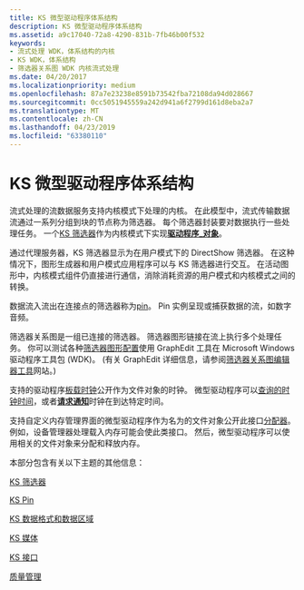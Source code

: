 ```yaml
---
title: KS 微型驱动程序体系结构
description: KS 微型驱动程序体系结构
ms.assetid: a9c17040-72a8-4290-831b-7fb46b00f532
keywords:
- 流式处理 WDK，体系结构的内核
- KS WDK，体系结构
- 筛选器关系图 WDK 内核流式处理
ms.date: 04/20/2017
ms.localizationpriority: medium
ms.openlocfilehash: 87a7e23238e8591b73542fba72108da94d028667
ms.sourcegitcommit: 0cc5051945559a242d941a6f2799d161d8eba2a7
ms.translationtype: MT
ms.contentlocale: zh-CN
ms.lasthandoff: 04/23/2019
ms.locfileid: "63380110"
---
```

# <a name="ks-minidriver-architecture"></a>KS 微型驱动程序体系结构





流式处理的流数据服务支持内核模式下处理的内核。 在此模型中，流式传输数据流通过一系列分组到块的节点称为筛选器。 每个筛选器封装要对数据执行一些处理任务。 一个[KS 筛选器](ks-filters.md)作为内核模式下实现[**驱动程序\_对象**](https://msdn.microsoft.com/library/windows/hardware/ff544174)。

通过代理服务器，KS 筛选器显示为在用户模式下的 DirectShow 筛选器。 在这种情况下，图形生成器和用户模式应用程序可以与 KS 筛选器进行交互。 在活动图形中，内核模式组件仍直接进行通信，消除消耗资源的用户模式和内核模式之间的转换。

数据流入流出在连接点的筛选器称为[pin](ks-pins.md)。 Pin 实例呈现或捕获数据的流，如数字音频。

筛选器关系图是一组已连接的筛选器。 筛选器图形链接在流上执行多个处理任务。 你可以测试各种[筛选器图形配置](filter-graph-examples.md)使用 GraphEdit 工具在 Microsoft Windows 驱动程序工具包 (WDK)。 (有关 GraphEdit 详细信息，请参阅[筛选器关系图编辑器工具](https://go.microsoft.com/fwlink/p/?linkid=9230)网站。)

支持的驱动程序[板载时钟](ks-clocks.md)公开作为文件对象的时钟。 微型驱动程序可以[查询的时钟时间](https://msdn.microsoft.com/library/windows/hardware/ff566564)，或者[**请求通知**](https://msdn.microsoft.com/library/windows/hardware/ff561764)时钟在到达特定时间。

支持自定义内存管理界面的微型驱动程序作为名为的文件对象公开此接口[分配器](ks-allocators.md)。 例如，设备管理器处理载入内存可能会使此类接口。 然后，微型驱动程序可以使用相关的文件对象来分配和释放内存。

本部分包含有关以下主题的其他信息：

[KS 筛选器](ks-filters.md)

[KS Pin](ks-pins.md)

[KS 数据格式和数据区域](ks-data-formats-and-data-ranges.md)

[KS 媒体](ks-mediums.md)

[KS 接口](ks-interfaces.md)

[质量管理](quality-management.md)

 

 




